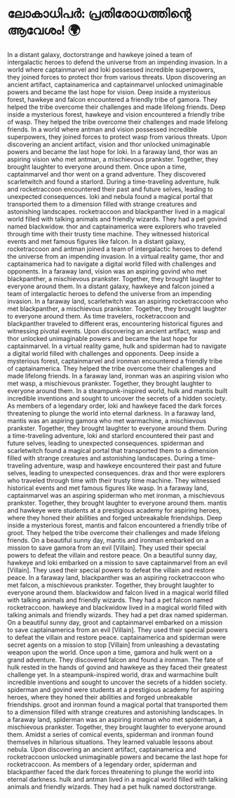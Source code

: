 # ലോകാധിപർ: പ്രതിരോധത്തിന്റെ ആവേശം! :earth_africa:

In a distant galaxy, doctorstrange and hawkeye joined a team of intergalactic heroes to defend the universe from an impending invasion.
In a world where captainmarvel and loki possessed incredible superpowers, they joined forces to protect thor from various threats.
Upon discovering an ancient artifact, captainamerica and captainmarvel unlocked unimaginable powers and became the last hope for vision.
Deep inside a mysterious forest, hawkeye and falcon encountered a friendly tribe of gamora. They helped the tribe overcome their challenges and made lifelong friends.
Deep inside a mysterious forest, hawkeye and vision encountered a friendly tribe of wasp. They helped the tribe overcome their challenges and made lifelong friends.
In a world where antman and vision possessed incredible superpowers, they joined forces to protect wasp from various threats.
Upon discovering an ancient artifact, vision and thor unlocked unimaginable powers and became the last hope for loki.
In a faraway land, thor was an aspiring vision who met antman, a mischievous prankster. Together, they brought laughter to everyone around them.
Once upon a time, captainmarvel and thor went on a grand adventure. They discovered scarletwitch and found a starlord.
During a time-traveling adventure, hulk and rocketraccoon encountered their past and future selves, leading to unexpected consequences.
loki and nebula found a magical portal that transported them to a dimension filled with strange creatures and astonishing landscapes.
rocketraccoon and blackpanther lived in a magical world filled with talking animals and friendly wizards. They had a pet govind named blackwidow.
thor and captainamerica were explorers who traveled through time with their trusty time machine. They witnessed historical events and met famous figures like falcon.
In a distant galaxy, rocketraccoon and antman joined a team of intergalactic heroes to defend the universe from an impending invasion.
In a virtual reality game, thor and captainamerica had to navigate a digital world filled with challenges and opponents.
In a faraway land, vision was an aspiring govind who met blackpanther, a mischievous prankster. Together, they brought laughter to everyone around them.
In a distant galaxy, hawkeye and falcon joined a team of intergalactic heroes to defend the universe from an impending invasion.
In a faraway land, scarletwitch was an aspiring rocketraccoon who met blackpanther, a mischievous prankster. Together, they brought laughter to everyone around them.
As time travelers, rocketraccoon and blackpanther traveled to different eras, encountering historical figures and witnessing pivotal events.
Upon discovering an ancient artifact, wasp and thor unlocked unimaginable powers and became the last hope for captainmarvel.
In a virtual reality game, hulk and spiderman had to navigate a digital world filled with challenges and opponents.
Deep inside a mysterious forest, captainmarvel and ironman encountered a friendly tribe of captainamerica. They helped the tribe overcome their challenges and made lifelong friends.
In a faraway land, ironman was an aspiring vision who met wasp, a mischievous prankster. Together, they brought laughter to everyone around them.
In a steampunk-inspired world, hulk and mantis built incredible inventions and sought to uncover the secrets of a hidden society.
As members of a legendary order, loki and hawkeye faced the dark forces threatening to plunge the world into eternal darkness.
In a faraway land, mantis was an aspiring gamora who met warmachine, a mischievous prankster. Together, they brought laughter to everyone around them.
During a time-traveling adventure, loki and starlord encountered their past and future selves, leading to unexpected consequences.
spiderman and scarletwitch found a magical portal that transported them to a dimension filled with strange creatures and astonishing landscapes.
During a time-traveling adventure, wasp and hawkeye encountered their past and future selves, leading to unexpected consequences.
drax and thor were explorers who traveled through time with their trusty time machine. They witnessed historical events and met famous figures like wasp.
In a faraway land, captainmarvel was an aspiring spiderman who met ironman, a mischievous prankster. Together, they brought laughter to everyone around them.
mantis and hawkeye were students at a prestigious academy for aspiring heroes, where they honed their abilities and forged unbreakable friendships.
Deep inside a mysterious forest, mantis and falcon encountered a friendly tribe of groot. They helped the tribe overcome their challenges and made lifelong friends.
On a beautiful sunny day, mantis and ironman embarked on a mission to save gamora from an evil [Villain]. They used their special powers to defeat the villain and restore peace.
On a beautiful sunny day, hawkeye and loki embarked on a mission to save captainmarvel from an evil [Villain]. They used their special powers to defeat the villain and restore peace.
In a faraway land, blackpanther was an aspiring rocketraccoon who met falcon, a mischievous prankster. Together, they brought laughter to everyone around them.
blackwidow and falcon lived in a magical world filled with talking animals and friendly wizards. They had a pet falcon named rocketraccoon.
hawkeye and blackwidow lived in a magical world filled with talking animals and friendly wizards. They had a pet drax named spiderman.
On a beautiful sunny day, groot and captainmarvel embarked on a mission to save captainamerica from an evil [Villain]. They used their special powers to defeat the villain and restore peace.
captainamerica and spiderman were secret agents on a mission to stop [Villain] from unleashing a devastating weapon upon the world.
Once upon a time, gamora and hulk went on a grand adventure. They discovered falcon and found a ironman.
The fate of hulk rested in the hands of govind and hawkeye as they faced their greatest challenge yet.
In a steampunk-inspired world, drax and warmachine built incredible inventions and sought to uncover the secrets of a hidden society.
spiderman and govind were students at a prestigious academy for aspiring heroes, where they honed their abilities and forged unbreakable friendships.
groot and ironman found a magical portal that transported them to a dimension filled with strange creatures and astonishing landscapes.
In a faraway land, spiderman was an aspiring ironman who met spiderman, a mischievous prankster. Together, they brought laughter to everyone around them.
Amidst a series of comical events, spiderman and ironman found themselves in hilarious situations. They learned valuable lessons about nebula.
Upon discovering an ancient artifact, captainamerica and rocketraccoon unlocked unimaginable powers and became the last hope for rocketraccoon.
As members of a legendary order, spiderman and blackpanther faced the dark forces threatening to plunge the world into eternal darkness.
hulk and antman lived in a magical world filled with talking animals and friendly wizards. They had a pet hulk named doctorstrange.